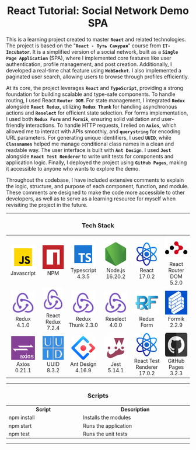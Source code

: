 <h1 align="center">React Tutorial: Social Network Demo SPA</h1>

This is a learning project created to master **`React`** and related technologies. The project is based on the 
"**`React - Путь Самурая`**" course from **`IT-Incubator`**. It is a simplified version of a social network, 
built as a **`Single Page Application`** (SPA), where I implemented core features like user authentication, 
profile management, and post creation. Additionally, I developed a real-time chat feature using **`WebSocket`**.
I also implemented a paginated user search, allowing users to browse through profiles efficiently.

At its core, the project leverages **`React`** and **`TypeScript`**, providing a strong foundation for building 
scalable and type-safe components. To handle routing, I used React **`Router DOM`**. For state management, I 
integrated **`Redux`** alongside **`React Redux`**, utilizing **`Redux Thunk`** for handling asynchronous 
actions and **`Reselect`** for efficient state selection. For forms implementation, I used both **`Redux Form`**
and **`Formik`**, ensuring solid validation and user-friendly interactions. To handle HTTP requests, I relied 
on **`Axios`**, which allowed me to interact with APIs smoothly, and **`querystring`** for encoding URL 
parameters. For generating unique identifiers, I used **`UUID`**, while **`Classnames`** helped me manage 
conditional class names in a clean and readable way. The user interface is built with **`Ant Design`**. I used 
**`Jest`** alongside **`React Test Renderer`** to write unit tests for components and application logic. 
Finally, I deployed the project using **`GitHub Pages`**, making it accessible to anyone who wants to explore 
the demo.

Throughout the codebase, I have included extensive comments to explain the logic, structure, and purpose of 
each component, function, and module. These comments are designed to make the code more accessible to other 
developers, as well as to serve as a learning resource for myself when revisiting the project in the future.

<hr>

<h3 align="center" font-size='25px'>Tech Stack</h3>

<table align="center">
  <tr>    
    <td align="center" width="121">
        <img src="./readme-images/javascript-icon.png" alt="icon" width="65" height="65" />
      <br>Javascript
    </td>
    <td align="center" width="121">
        <img src="./readme-images/npm-icon.png" alt="icon" width="65" height="65" />
      <br>NPM
    </td>
    <td align="center" width="121">
        <img src="./readme-images/typescript-icon.png" alt="icon" width="65" height="65" />
      <br>Typescript 4.3.5
    </td>    
    <td align="center" width="121">
        <img src="./readme-images/node-js-icon.png" alt="icon" width="65" height="65" />
      <br>Node.js 16.20.2
    </td>
    <td align="center" width="121">
        <img src="./readme-images/react-icon.png" alt="icon" width="65" height="65" />
      <br>React 17.0.2
    </td>
    <td align="center" width="121">
        <img src="./readme-images/react-router-dom.png" alt="icon" width="65" height="65" />
      <br>React Router DOM 5.2.0
    </td>
  </tr>

  <tr>
    <td align="center">
        <img src="./readme-images/redux-icon.png" alt="icon" width="65" height="65" />
      <br>Redux 4.1.0
    </td>
    <td align="center">
        <img src="./readme-images/redux-icon.png" alt="icon" width="65" height="65" />
      <br>React Redux 7.2.4
    </td>
    <td align="center">
        <img src="./readme-images/redux-icon.png" alt="icon" width="65" height="65" />
      <br>Redux Thunk 2.3.0
    </td>
    <td align="center">
        <img src="./readme-images/redux-icon.png" alt="icon" width="65" height="65" />
      <br>Reselect 4.0.0
    </td>
    <td align="center">
        <img src="./readme-images/redux-form-icon.jpg" alt="icon" width="65" height="65" />
      <br>Redux Form
    </td>
    <td align="center">
        <img src="./readme-images/formik-icon.png" alt="icon" width="65" height="65" />
      <br>Formik 2.2.9
    </td>
  </tr>

  <tr>
    <td align="center">
        <img src="./readme-images/axios-icon.png" alt="icon" width="65" height="65" />
      <br>Axios 0.21.1
    </td>
    <td align="center">
        <img src="./readme-images/uuid-icon.png" alt="icon" width="65" height="65" />
      <br>UUID 8.3.2
    </td>
    <td align="center">
        <img src="./readme-images/ant-design-icon.png" alt="icon" width="65" height="65" />
      <br>Ant Design 4.16.9
    </td>
    <td align="center">
        <img src="./readme-images/jest-icon.png" alt="icon" width="65" height="65" />
      <br>Jest 5.14.1
    </td>
    <td align="center">
        <img src="./readme-images/react-icon.png" alt="icon" width="65" height="65" />
      <br>React Test Renderer 17.0.2
    </td>
    <td align="center">
        <img src="./readme-images/github-pages-icon.png" alt="icon" width="65" height="65" />
      <br>GitHub Pages 3.2.3
    </td>
  </tr>
</table>

<hr>

<h3 align="center" font-size='25px'>Scripts</h3>

<table align="center">
  <tr>
    <td align="center" width="200">
        <b>Script</b>
    </td>
    <td align="center" width="300">
        <b>Description</b>
    </td>
  </tr>

  <tr>
    <td>
        npm install
    </td>
    <td>
        Installs the modules
    </td>
  </tr>
  
  <tr>
    <td>
        npm start
    </td>
    <td>
        Runs the application
    </td>
  </tr>

  <tr>    
    <td>
        npm test
    </td>
    <td>
        Runs the unit tests
    </td>
  </tr>
</table>

<hr>